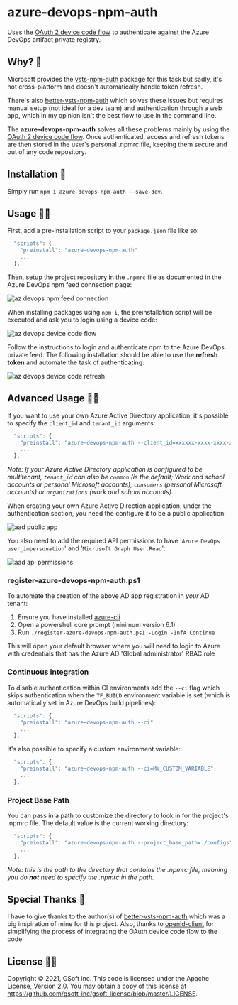# azure-devops-npm-auth

Uses the [OAuth 2 device code flow](https://docs.microsoft.com/en-us/azure/active-directory/develop/v2-oauth2-device-code) to authenticate against the Azure DevOps artifact private registry.

## Why? 🤔

Microsoft provides the [vsts-npm-auth](https://www.npmjs.com/package/vsts-npm-auth) package for this task but sadly, it's not cross-platform and doesn't automatically handle token refresh.

There's also [better-vsts-npm-auth](https://www.npmjs.com/package/better-vsts-npm-auth) which solves these issues but requires manual setup (not ideal for a dev team) and authentication through a web app, which in my opinion isn't the best flow to use in the command line.

The **azure-devops-npm-auth** solves all these problems mainly by using the [OAuth 2 device code flow](https://docs.microsoft.com/en-us/azure/active-directory/develop/v2-oauth2-device-code).  Once authenticated, access and refresh tokens are then stored in the user's personal .npmrc file, keeping them secure and out of any code repository.

## Installation 💪

Simply run `npm i azure-devops-npm-auth --save-dev`.

## Usage 🤷‍♂️

First, add a pre-installation script to your `package.json` file like so:
```javascript
  "scripts": {
    "preinstall": "azure-devops-npm-auth"
    ...
  },
```

Then, setup the project repository in the `.npmrc` file as documented in the Azure DevOps npm feed connection page:

![az devops npm feed connection](https://i.imgur.com/M04u3i5.png)

When installing packages using `npm i`, the preinstallation script will be executed and ask you to login using a device code:

![az devops device code flow](https://i.imgur.com/aVYXRoO.png)

Follow the instructions to login and authenticate npm to the Azure DevOps private feed.  The following installation should be able to use the **refresh token** and automate the task of authenticating:

![az devops device code refresh](https://i.imgur.com/oC3YGHm.png)

## Advanced Usage 🧙‍♂️

If you want to use your own Azure Active Directory application, it's possible to specify the `client_id` and `tenant_id` arguments:

```javascript
  "scripts": {
    "preinstall": "azure-devops-npm-auth --client_id=xxxxxx-xxxx-xxxx-xxxx-xxxxxxxxxxxx --tenant_id=xxxxxx-xxxx-xxxx-xxxx-xxxxxxxxxxxx"
    ...
  },
```

*Note: If your Azure Active Directory application is configured to be multitenant, `tenant_id` can also be `common` (is the default; Work and school accounts or personal Microsoft accounts), `consumers` (personal Microsoft accounts) or `organizations` (work and school accounts)*.

When creating your own Azure Active Direction application, under the authentication section, you need the configure it to be a public application:

![aad public app](https://i.imgur.com/VeL9cGe.png)

You also need to add the required API permissions to have '`Azure DevOps user_impersonation`' and '`Microsoft Graph User.Read`':

![aad api permissions](https://imgur.com/aVd51d0.png)

### register-azure-devops-npm-auth.ps1

To automate the creation of the above AD app registration in *your* AD tenant:

1. Ensure you have installed [azure-cli](https://docs.microsoft.com/en-us/cli/azure/install-azure-cli)
2. Open a powershell core prompt (minimum version 6.1)
3. Run `./register-azure-devops-npm-auth.ps1 -Login -InfA Continue`

This will open your default browser where you will need to login to Azure with credentials that has the Azure AD 'Global administrator' RBAC role

### Continuous integration

To disable authentication within CI environments add the `--ci` flag which skips authentication when the `TF_BUILD` environment variable is set (which is automatically set in Azure DevOps build pipelines):
```javascript
  "scripts": {
    "preinstall": "azure-devops-npm-auth --ci"
    ...
  },
```
It's also possible to specify a custom environment variable:
```javascript
  "scripts": {
    "preinstall": "azure-devops-npm-auth --ci=MY_CUSTOM_VARIABLE"
    ...
  },
```

### Project Base Path

You can pass in a path to customize the directory to look in for the project's .npmrc file. The default value is the current working directory:

```javascript
  "scripts": {
    "preinstall": "azure-devops-npm-auth --project_base_path=./configs"
    ...
  },
```

*Note: this is the path to the directory that contains the .npmrc file, meaning you do **not** need to specify the .npmrc in the path.*

## Special Thanks 👏

I have to give thanks to the author(s) of [better-vsts-npm-auth](https://www.npmjs.com/package/better-vsts-npm-auth) which was a big inspiration of mine for this project.  Also, thanks to [openid-client](https://www.npmjs.com/package/openid-client) for simplifying the process of integrating the OAuth device code flow to the code.

## License 👩‍⚖️

Copyright © 2021, GSoft inc. This code is licensed under the Apache License, Version 2.0. You may obtain a copy of this license at https://github.com/gsoft-inc/gsoft-license/blob/master/LICENSE.
